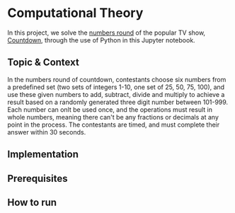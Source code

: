 # Computational Theory

In this project, we solve the [numbers round](https://en.wikipedia.org/wiki/Countdown_(game_show)#Numbers_Round) of the popular TV show, [Countdown](https://en.wikipedia.org/wiki/Countdown_(game_show)), through the use of Python in this Jupyter notebook.

## Topic & Context

In the numbers round of countdown, contestants choose six numbers from a predefined set (two sets of integers 1-10, one set of 25, 50, 75, 100), and use these given numbers to add, subtract, divide and multiply to achieve a result based on a randomly generated three digit number between 101-999. Each number can onlt be used once, and the operations must result in whole numbers, meaning there can't be any fractions or decimals at any point in the process. The contestants are timed, and must complete their answer within 30 seconds.

## Implementation

## Prerequisites

## How to run


